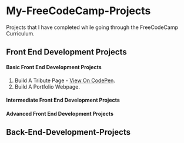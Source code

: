 # My-FreeCodeCamp-Projects
Projects that I have completed while going through the FreeCodeCamp Curriculum.

## Front End Development Projects
#### Basic Front End Development Projects

   1. Build A Tribute Page - [View On CodePen](https://codepen.io/kudeh/full/mwrdNe/).
   2. Build A Portfolio Webpage.
    
     
#### Intermediate Front End Development Projects

#### Advanced Front End Development Projects

## Back-End-Development-Projects
